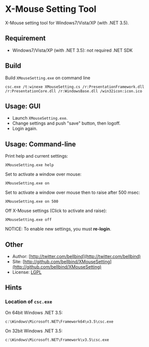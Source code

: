 # X-Mouse Setting Tool

X-Mouse setting tool for Windows7/Vista/XP (with .NET 3.5).

## Requirement

- Windows7/Vista/XP (with .NET 3.5): not required .NET SDK

## Build

Build `XMouseSetting.exe` on command line

    csc.exe /t:winexe XMouseSetting.cs /r:PresentationFramework.dll /r:PresentationCore.dll /r:WindowsBase.dll /win32icon:icon.ico

## Usage: GUI

- Launch `XMouseSetting.exe`. 
- Change settings and push "save" button, then logoff. 
- Login again.

## Usage: Command-line

Print help and current settings:

    XMouseSetting.exe help

Set to activate a window over mouse:

    XMouseSetting.exe on

Set to activate a window over mouse then to raise after 500 msec:

    XMouseSetting.exe on 500

Off X-Mouse settings (Click to activate and raise):

    XMouseSetting.exe off

NOTICE: To enable new settings, you must **re-login**.

## Other

- Author: [http://twitter.com/bellbind](http://twitter.com/bellbind)
- Site: [http://github.com/bellbind/XMouseSetting](http://github.com/bellbind/XMouseSetting)
- License: [LGPL](http://www.opensource.org/licenses/lgpl-3.0.html)

## Hints

### Location of `csc.exe` 

On 64bit Windows .NET 3.5:

    c:\Windows\Microsoft.NET\Framework64\v3.5\csc.exe

On 32bit Windows .NET 3.5:

    c:\Windows\Microsoft.NET\Framework\v3.5\csc.exe


